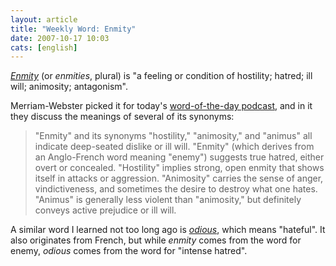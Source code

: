 ```yaml
---
layout: article
title: "Weekly Word: Enmity"
date: 2007-10-17 10:03
cats: [english]
---
```

<em><a href="http://dictionary.reference.com/browse/enmity">Enmity</a></em> (or <em>enmities</em>, plural) is "a feeling or condition of hostility; hatred; ill will; animosity; antagonism".

Merriam-Webster picked it for today's <a href="http://www.m-w.com/cgi-bin/mwwodarch.pl?Oct.17.2007">word-of-the-day podcast</a>, and in it they discuss the meanings of several of its synonyms:

<blockquote>
"Enmity" and its synonyms "hostility," "animosity," and "animus" all indicate deep-seated dislike or ill will. "Enmity" (which derives from an Anglo-French word meaning "enemy") suggests true hatred, either overt or concealed. "Hostility" implies strong, open enmity that shows itself in attacks or aggression. "Animosity" carries the sense of anger, vindictiveness, and sometimes the desire to destroy what one hates. "Animus" is generally less violent than "animosity," but definitely conveys active prejudice or ill will.
</blockquote>

A similar word I learned not too long ago is <em><a href="http://learningnerd.com/weekly-word-odious">odious</a></em>, which means "hateful". It also originates from French, but while <em>enmity</em> comes from the word for enemy, <em>odious</em> comes from the word for "intense hatred".
